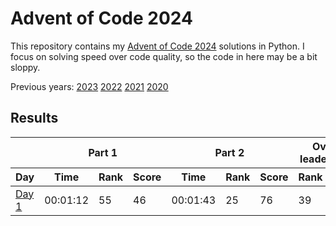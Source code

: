 # Advent of Code 2024

This repository contains my [Advent of Code 2024](https://adventofcode.com/2024) solutions in Python. I focus on solving speed over code quality, so the code in here may be a bit sloppy.

Previous years: [2023](https://github.com/jmerle/advent-of-code-2023) [2022](https://github.com/jmerle/advent-of-code-2022) [2021](https://github.com/jmerle/advent-of-code-2021) [2020](https://github.com/jmerle/advent-of-code-2020)

## Results

<!-- This table is generated by scripts/readme.py, do not update it manually -->
<!-- results-start -->
<table>
    <thead>
        <tr>
            <th></th>
            <th colspan="3">Part 1</th>
            <th colspan="3">Part 2</th>
            <th colspan="2">Overall leaderboard</th>
            <th></th>
        </tr>
        <tr>
            <th>Day</th>
            <th>Time</th>
            <th>Rank</th>
            <th>Score</th>
            <th>Time</th>
            <th>Rank</th>
            <th>Score</th>
            <th>Rank</th>
            <th>Score</th>
            <th>Code</th>
        </tr>
    </thead>
    <tbody>
        <tr>
            <td><a href="https://adventofcode.com/2024/day/1">Day 1</a></td>
            <td>00:01:12</td>
            <td>55</td>
            <td>46</td>
            <td>00:01:43</td>
            <td>25</td>
            <td>76</td>
            <td>39</td>
            <td>122</td>
            <td><a href="https://github.com/jmerle/advent-of-code-2024/tree/master/src/aoc2024/days/day01">Link</a></td>
        </tr>
    </tbody>
</table>
<!-- results-end -->
